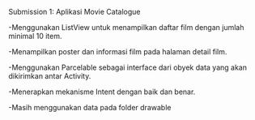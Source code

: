 Submission 1: Aplikasi Movie Catalogue

-Menggunakan ListView untuk menampilkan daftar film dengan jumlah minimal 10 item.

-Menampilkan poster dan informasi film pada halaman detail film.

-Menggunakan Parcelable sebagai interface dari obyek data yang akan dikirimkan antar Activity.

-Menerapkan mekanisme Intent dengan baik dan benar.

-Masih menggunakan data pada folder drawable

